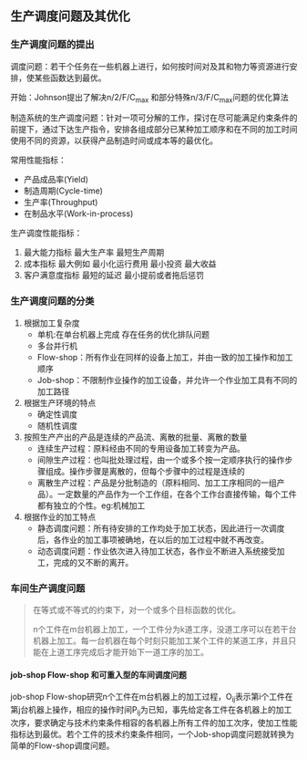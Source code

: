 ## 生产调度问题及其优化

### 生产调度问题的提出

调度问题：若干个任务在一些机器上进行，如何按时间对及其和物力等资源进行安排，使某些函数达到最优。

开始：Johnson提出了解决n/2/F/C<sub>max</sub> 和部分特殊n/3/F/C<sub>max</sub>问题的优化算法

制造系统的生产调度问题：针对一项可分解的工作，探讨在尽可能满足约束条件的前提下，通过下达生产指令，安排各组成部分已某种加工顺序和在不同的加工时间使用不同的资源，以获得产品制造时间或成本等的最优化。

常用性能指标：

- 产品成品率(Yield)
- 制造周期(Cycle-time)
- 生产率(Throughput)
- 在制品水平(Work-in-process)

生产调度性能指标：

1. 最大能力指标 最大生产率 最短生产周期
2. 成本指标 最大例如 最小化运行费用 最小投资 最大收益
3. 客户满意度指标  最短的延迟 最小提前或者拖后惩罚

### 生产调度问题的分类

1. 根据加工复杂度
   - 单机:在单台机器上完成  存在任务的优化排队问题
   - 多台并行机
   - Flow-shop：所有作业在同样的设备上加工，并由一致的加工操作和加工顺序
   - Job-shop：不限制作业操作的加工设备，并允许一个作业加工具有不同的加工路径
2. 根据生产环境的特点
   - 确定性调度
   - 随机性调度
3. 按照生产产出的产品是连续的产品流、离散的批量、离散的数量
   - 连续生产过程：原料经由不同的专用设备加工转变为产品。
   - 间隙生产过程：也叫批处理过程，由一个或多个按一定顺序执行的操作步骤组成。操作步骤是离散的，但每个步骤中的过程是连续的
   - 离散生产过程：产品是分批制造的（原料相同、加工工序相同的一组产品）。一定数量的产品作为一个工作组，在各个工作台直接传输，每个工件都有独立的个性。eg:机械加工
4. 根据作业的加工特点
   - 静态调度问题：所有待安排的工作均处于加工状态，因此进行一次调度后，各作业的加工事项被确地，在以后的加工过程中就不再改变。
   - 动态调度问题：作业依次进入待加工状态，各作业不断进入系统接受加工，完成的又不断的离开。

### 车间生产调度问题

> 在等式或不等式的约束下，对一个或多个目标函数的优化。
>
> n个工件在m台机器上加工，一个工件分为k道工序，没道工序可以在若干台机器上加工。每一台机器在每个时刻只能加工某个工件的某道工序，并且只能在上道工序完成后才能开始下一道工序的加工。

#### job-shop  Flow-shop 和可重入型的车间调度问题

job-shop  Flow-shop研究n个工件在m台机器上的加工过程，O<sub>ij</sub>表示第i个工件在第j台机器上操作，相应的操作时间P<sub>ij</sub>为已知，事先给定各工件在各机器上的加工次序，要求确定与技术约束条件相容的各机器上所有工件的加工次序，使加工性能指标达到最优。若个工件的技术约束条件相同，一个Job-shop调度问题就转换为简单的Flow-shop调度问题。